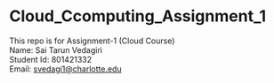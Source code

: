 # Cloud_Ccomputing_Assignment_1
This repo is for Assignment-1 (Cloud Course)
<br />Name: Sai Tarun Vedagiri
<br />Student Id: 801421332
<br />Email: svedagi1@charlotte.edu

